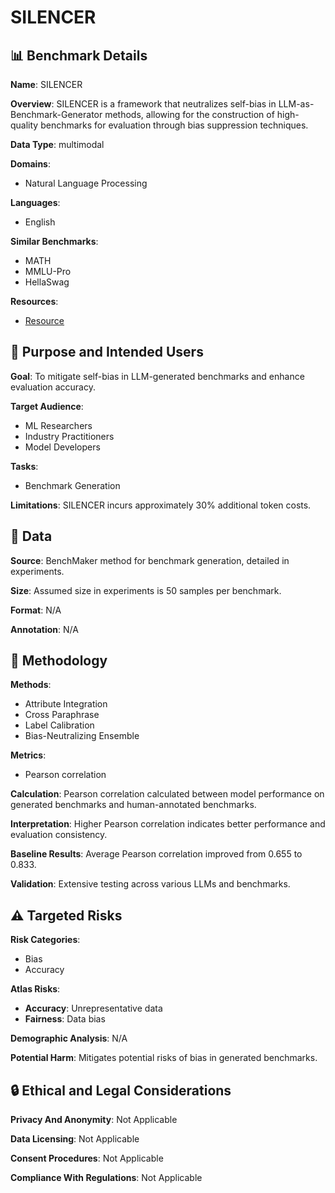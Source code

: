 # SILENCER

## 📊 Benchmark Details

**Name**: SILENCER

**Overview**: SILENCER is a framework that neutralizes self-bias in LLM-as-Benchmark-Generator methods, allowing for the construction of high-quality benchmarks for evaluation through bias suppression techniques.

**Data Type**: multimodal

**Domains**:
- Natural Language Processing

**Languages**:
- English

**Similar Benchmarks**:
- MATH
- MMLU-Pro
- HellaSwag

**Resources**:
- [Resource](https://arxiv.org/abs/2505.20738)

## 🎯 Purpose and Intended Users

**Goal**: To mitigate self-bias in LLM-generated benchmarks and enhance evaluation accuracy.

**Target Audience**:
- ML Researchers
- Industry Practitioners
- Model Developers

**Tasks**:
- Benchmark Generation

**Limitations**: SILENCER incurs approximately 30% additional token costs.

## 💾 Data

**Source**: BenchMaker method for benchmark generation, detailed in experiments.

**Size**: Assumed size in experiments is 50 samples per benchmark.

**Format**: N/A

**Annotation**: N/A

## 🔬 Methodology

**Methods**:
- Attribute Integration
- Cross Paraphrase
- Label Calibration
- Bias-Neutralizing Ensemble

**Metrics**:
- Pearson correlation

**Calculation**: Pearson correlation calculated between model performance on generated benchmarks and human-annotated benchmarks.

**Interpretation**: Higher Pearson correlation indicates better performance and evaluation consistency.

**Baseline Results**: Average Pearson correlation improved from 0.655 to 0.833.

**Validation**: Extensive testing across various LLMs and benchmarks.

## ⚠️ Targeted Risks

**Risk Categories**:
- Bias
- Accuracy

**Atlas Risks**:
- **Accuracy**: Unrepresentative data
- **Fairness**: Data bias

**Demographic Analysis**: N/A

**Potential Harm**: Mitigates potential risks of bias in generated benchmarks.

## 🔒 Ethical and Legal Considerations

**Privacy And Anonymity**: Not Applicable

**Data Licensing**: Not Applicable

**Consent Procedures**: Not Applicable

**Compliance With Regulations**: Not Applicable
